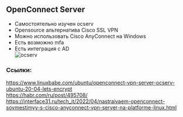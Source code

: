 ## OpenConnect Server

+ Самостоятельно изучен ocserv  
+ Opensource альтернатива Cisco SSL VPN  
+ Можно использовать Cisco AnyConnect на Windows  
+ Есть возможно mfa  
+ Есть интеграция с AD  
![ocserv](https://user-images.githubusercontent.com/105001717/206138630-b2e24624-8cad-4cf0-aeea-9dffef6c8e42.png)

### Ссылки:  
https://www.linuxbabe.com/ubuntu/openconnect-vpn-server-ocserv-ubuntu-20-04-lets-encrypt  
https://habr.com/ru/post/495708/  
https://interface31.ru/tech_it/2022/04/nastraivaem-openconnect-sovmestimyy-s-cisco-anyconnect-vpn-server-na-platforme-linux.html
